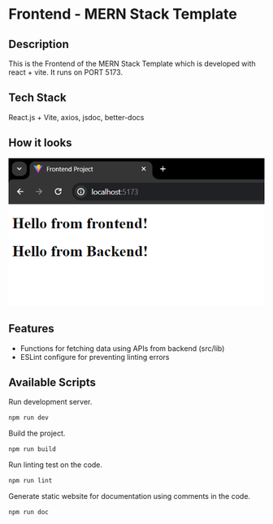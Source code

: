 # Frontend - MERN Stack Template
## Description

This is the Frontend of the MERN Stack Template which is developed with react + vite. It runs on PORT 5173.

## Tech Stack

React.js + Vite, axios, jsdoc, better-docs

## How it looks

![Interface](interface.png)

## Features

- Functions for fetching data using APIs from backend (src/lib)
- ESLint configure for preventing linting errors

## Available Scripts

Run development server.

```bash
npm run dev
```

Build the project.

```bash
npm run build
```

Run linting test on the code.

```bash
npm run lint
```

Generate static website for documentation using comments in the code.

```bash
npm run doc
```
